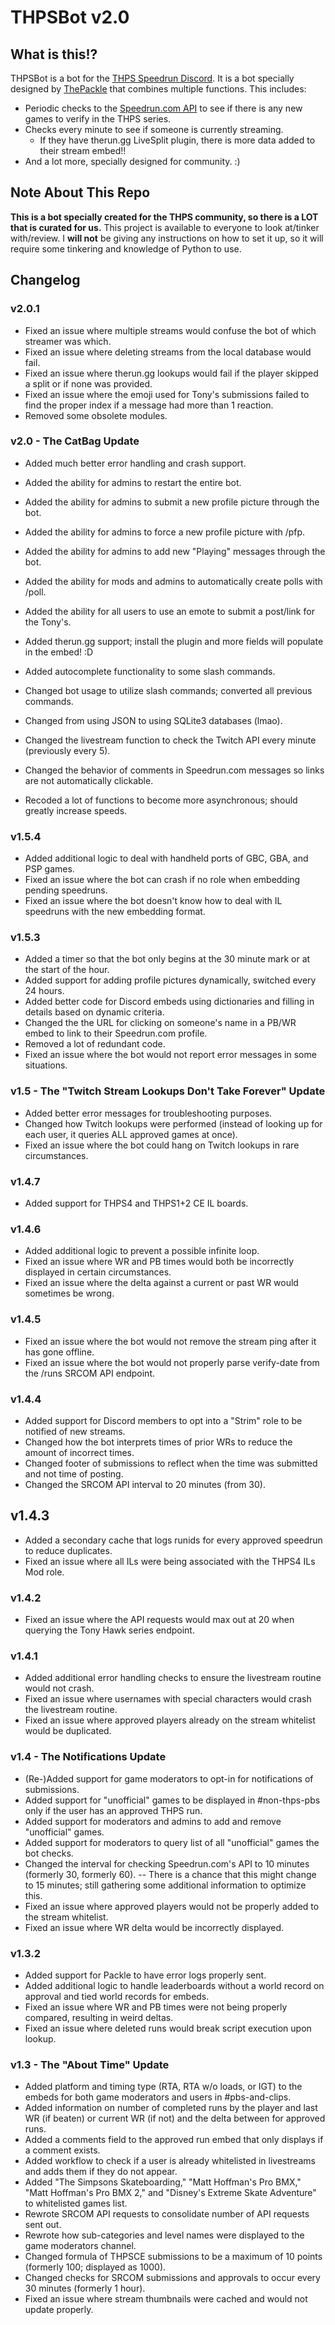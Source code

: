# THPSBot v2.0

## What is this!?
THPSBot is a bot for the [THPS Speedrun Discord](https://thps.run/discord). It is a bot specially designed by [ThePackle](https://twitter.com/thepackle) that combines multiple functions. This includes:
* Periodic checks to the [Speedrun.com API](https://github.com/speedruncomorg/api) to see if there is any new games to verify in the THPS series.
* Checks every minute to see if someone is currently streaming.
  * If they have therun.gg LiveSplit plugin, there is more data added to their stream embed!!
* And a lot more, specially designed for community. :)

## Note About This Repo
**This is a bot specially created for the THPS community, so there is a LOT that is curated for us.** This project is available to everyone to look at/tinker with/review. I __will not__ be giving any instructions on how to set it up, so it will require some tinkering and knowledge of Python to use.

## Changelog

### v2.0.1
- Fixed an issue where multiple streams would confuse the bot of which streamer was which.
- Fixed an issue where deleting streams from the local database would fail.
- Fixed an issue where therun.gg lookups would fail if the player skipped a split or if none was provided.
- Fixed an issue where the emoji used for Tony's submissions failed to find the proper index if a message had more than 1 reaction.
- Removed some obsolete modules.

### v2.0 - The CatBag Update
- Added much better error handling and crash support.
- Added the ability for admins to restart the entire bot.
- Added the ability for admins to submit a new profile picture through the bot.
- Added the ability for admins to force a new profile picture with /pfp.
- Added the ability for admins to add new "Playing" messages through the bot.
- Added the ability for mods and admins to automatically create polls with /poll.
- Added the ability for all users to use an emote to submit a post/link for the Tony's.
- Added therun.gg support; install the plugin and more fields will populate in the embed! :D
- Added autocomplete functionality to some slash commands.

- Changed bot usage to utilize slash commands; converted all previous commands.
- Changed from using JSON to using SQLite3 databases (lmao).
- Changed the livestream function to check the Twitch API every minute (previously every 5).
- Changed the behavior of comments in Speedrun.com messages so links are not automatically clickable.

- Recoded a lot of functions to become more asynchronous; should greatly increase speeds.

### v1.5.4
- Added additional logic to deal with handheld ports of GBC, GBA, and PSP games.
- Fixed an issue where the bot can crash if no role when embedding pending speedruns.
- Fixed an issue where the bot doesn't know how to deal with IL speedruns with the new embedding format.

### v1.5.3
- Added a timer so that the bot only begins at the 30 minute mark or at the start of the hour.
- Added support for adding profile pictures dynamically, switched every 24 hours.
- Added better code for Discord embeds using dictionaries and filling in details based on dynamic criteria.
- Changed the the URL for clicking on someone's name in a PB/WR embed to link to their Speedrun.com profile.
- Removed a lot of redundant code.
- Fixed an issue where the bot would not report error messages in some situations.

### v1.5 - The "Twitch Stream Lookups Don't Take Forever" Update
- Added better error messages for troubleshooting purposes.
- Changed how Twitch lookups were performed (instead of looking up for each user, it queries ALL approved games at once).
- Fixed an issue where the bot could hang on Twitch lookups in rare circumstances.

### v1.4.7
- Added support for THPS4 and THPS1+2 CE IL boards.

### v1.4.6
- Added additional logic to prevent a possible infinite loop.
- Fixed an issue where WR and PB times would both be incorrectly displayed in certain circumstances.
- Fixed an issue where the delta against a current or past WR would sometimes be wrong.

### v1.4.5
- Fixed an issue where the bot would not remove the stream ping after it has gone offline.
- Fixed an issue where the bot would not properly parse verify-date from the /runs SRCOM API endpoint.

### v1.4.4
- Added support for Discord members to opt into a "Strim" role to be notified of new streams.
- Changed how the bot interprets times of prior WRs to reduce the amount of incorrect times.
- Changed footer of submissions to reflect when the time was submitted and not time of posting.
- Changed the SRCOM API interval to 20 minutes (from 30).

## v1.4.3
- Added a secondary cache that logs runids for every approved speedrun to reduce duplicates.
- Fixed an issue where all ILs were being associated with the THPS4 ILs Mod role.

### v1.4.2
- Fixed an issue where the API requests would max out at 20 when querying the Tony Hawk series endpoint.

### v1.4.1
- Added additional error handling checks to ensure the livestream routine would not crash.
- Fixed an issue where usernames with special characters would crash the livestream routine.
- Fixed an issue where approved players already on the stream whitelist would be duplicated.

### v1.4 - The Notifications Update
- (Re-)Added support for game moderators to opt-in for notifications of submissions.
- Added support for "unofficial" games to be displayed in #non-thps-pbs only if the user has an approved THPS run.
- Added support for moderators and admins to add and remove "unofficial" games.
- Added support for moderators to query list of all "unofficial" games the bot checks.
- Changed the interval for checking Speedrun.com's API to 10 minutes (formerly 30, formerly 60).
-- There is a chance that this might change to 15 minutes; still gathering some additional information to optimize this.
- Fixed an issue where approved players would not be properly added to the stream whitelist.
- Fixed an issue where WR delta would be incorrectly displayed.

### v1.3.2
- Added support for Packle to have error logs properly sent.
- Added additional logic to handle leaderboards without a world record on approval and tied world records for embeds.
- Fixed an issue where WR and PB times were not being properly compared, resulting in weird deltas.
- Fixed an issue where deleted runs would break script execution upon lookup.

### v1.3 - The "About Time" Update
- Added platform and timing type (RTA, RTA w/o loads, or IGT) to the embeds for both game moderators and users in #pbs-and-clips.
- Added information on number of completed runs by the player and last WR (if beaten) or current WR (if not) and the delta between for approved runs.
- Added a comments field to the approved run embed that only displays if a comment exists.
- Added workflow to check if a user is already whitelisted in livestreams and adds them if they do not appear.
- Added "The Simpsons Skateboarding," "Matt Hoffman's Pro BMX," "Matt Hoffman's Pro BMX 2," and "Disney's Extreme Skate Adventure" to whitelisted games list.
- Rewrote SRCOM API requests to consolidate number of API requests sent out.
- Rewrote how sub-categories and level names were displayed to the game moderators channel.
- Changed formula of THPSCE submissions to be a maximum of 10 points (formerly 100; displayed as 1000).
- Changed checks for SRCOM submissions and approvals to occur every 30 minutes (formerly 1 hour).
- Fixed an issue where stream thumbnails were cached and would not update properly.
